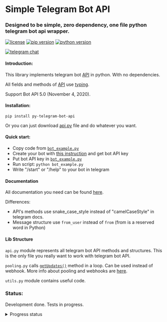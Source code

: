 # Simple Telegram Bot API

### Designed to be simple, zero dependency, one file python telegram bot api wrapper.

[![license](https://img.shields.io/github/license/angel777d/py-telegram-bot-api?style=flat-square)](https://github.com/Angel777d/py-telegram-bot-api/blob/main/LICENSE)
[![pip version](https://img.shields.io/pypi/v/py-telegram-bot-api.svg?style=flat-square)](https://pypi.org/project/py-telegram-bot-api/)
[![python version](https://img.shields.io/badge/python-3.6+-blue.svg?style=flat-square)](https://pypi.org/project/py-telegram-bot-api/)

[![telegram chat](https://img.shields.io/badge/telegram-chat-blue.svg?style=flat-square&logo=telegram)](https://t.me/joinchat/H-ktOmOiJgFuR7ls)

#### Introduction:

This library implements telegram bot [API](https://core.telegram.org/bots/api)
in python. With no dependencies.

All fields and methods of
[API](https://core.telegram.org/bots/api)
use [typing](https://docs.python.org/3/library/typing.html).

Support Bot API 5.0 (November 4, 2020).

#### Installation:

`pip install py-telegram-bot-api`

Or you can just download
[api.py](https://raw.githubusercontent.com/Angel777d/py-telegram-bot-api/main/telegram_bot_api/api.py)
file and do whatever you want.

#### Quick start:

* Copy code from [`bot_example.py`](https://github.com/Angel777d/py-telegram-bot-api/blob/main/bot_example.py)
* Create your bot with [this instruction](https://core.telegram.org/bots#3-how-do-i-create-a-bot) and get bot API key
* Put bot API key in [`bot_example.py`](https://github.com/Angel777d/py-telegram-bot-api/blob/main/bot_example.py)
* Run script: `python bot_example.py`
* Write "/start" or "/help" to your bot in telegram

#### Documentation

All documentation you need can be found [here](https://core.telegram.org/bots/api).

Differences:

* API's methods use snake_case_style instead of "camelCaseStyle" in telegram docs.
* Message structure use `from_user` instead of `from` 
  (from is a reserved word in Python)

#### Lib Structure

`api.py` module represents all telegram bot API methods and structures. This is the only file you really want to work
with telegram bot API.

`pooling.py`
calls [`getUpdates()`](https://core.telegram.org/bots/api#getupdates)
method in a loop. Can be used instead of webhook. 
More info about pooling and webhooks
are [here](https://core.telegram.org/bots/api#getting-updates).

`utils.py` module contains useful code.

### Status:
Development done.
Tests in progress.

<details>
<summary>Progress status</summary>

* All classes added
* All methods added

---------------------
#### Tested methods:
* get_updates
* set_webhook
* delete_webhook
* get_webhook_info
* get_me
* log_out
* close
* send_message
* forward_message
* copy_message
* send_photo
* send_audio
* send_document
* send_video
* send_animation
* send_voice
* send_video_note
* send_media_group
* send_location
  
#### Not tested methods:
* edit_message_live_location
* stop_message_live_location
* send_venue
* send_contact
* send_poll
* send_dice
* send_chat_action
* get_user_profile_photos
* get_file
* kick_chat_member
* unban_chat_member
* restrict_chat_member
* promote_chat_member
* set_chat_administrator_custom_title
* set_chat_permissions
* export_chat_invite_link
* set_chat_photo
* delete_chat_photo
* set_chat_title
* set_chat_description
* pin_chat_message
* unpin_chat_message
* unpin_all_chat_messages
* leave_chat
* get_chat
* get_chat_administrators
* get_chat_members_count
* get_chat_member
* set_chat_sticker_set
* delete_chat_sticker_set
* answer_callback_query
* set_my_commands
* get_my_commands
* edit_message_text
* edit_message_caption
* edit_message_media
* edit_message_reply_markup
* stop_poll
* delete_message
* send_sticker
* get_sticker_set
* upload_sticker_file
* create_new_sticker_set
* add_sticker_to_set
* set_sticker_position_in_set
* delete_sticker_from_set
* set_sticker_set_thumb
* answer_inline_query
* send_invoice
* answer_shipping_query
* answer_pre_checkout_query
* set_passport_data_errors
* send_game
* get_game_high_scores

---------------------
#### Known issues:
* No issues yet

</details>
